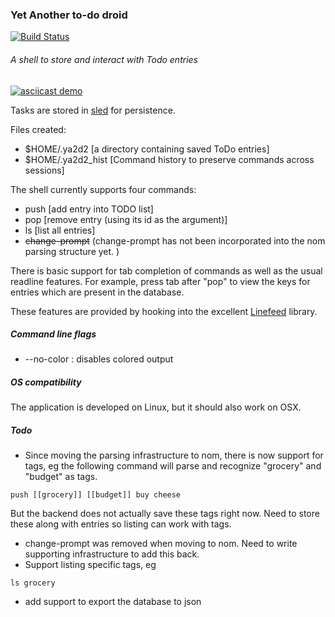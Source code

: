 ### Yet Another to-do droid


[![Build Status](https://travis-ci.com/abhijat/ya2d2.svg?branch=master)](https://travis-ci.com/abhijat/ya2d2)


###### A shell to store and interact with Todo entries

[![asciicast demo](https://asciinema.org/a/0XKCD4XjpLOUaublHTwViNadN.svg)](https://asciinema.org/a/0XKCD4XjpLOUaublHTwViNadN)

Tasks are stored in [sled](https://github.com/spacejam/sled) for persistence.

Files created:
* $HOME/.ya2d2 [a directory containing saved ToDo entries]
* $HOME/.ya2d2_hist [Command history to preserve commands across sessions]


The shell currently supports four commands: 

* push [add entry into TODO list]
* pop [remove entry (using its id as the argument)]
* ls [list all entries]
* ~~change-prompt~~ (change-prompt has not been incorporated into the nom parsing structure yet. )


There is basic support for tab completion of commands as well as the usual readline features. 
For example, press tab after "pop" to view the keys for entries which are present in the database.

These features are provided by hooking into the excellent [Linefeed](https://github.com/murarth/linefeed) library.


##### Command line flags

* --no-color : disables colored output

##### OS compatibility

The application is developed on Linux, but it should also work on OSX.

##### Todo
* Since moving the parsing infrastructure to nom, there is now support for tags, eg the following command will
parse and recognize "grocery" and "budget" as tags.  

```$xslt
push [[grocery]] [[budget]] buy cheese
```
But the backend does not actually save these tags right now. Need to store these along with entries so listing can work with tags.

* change-prompt was removed when moving to nom. Need to write supporting infrastructure to add this back.
* Support listing specific tags, eg
```$xslt
ls grocery
```

* add support to export the database to json
